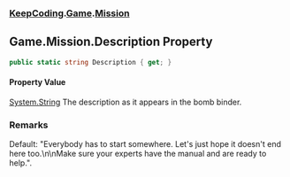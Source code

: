 ### [KeepCoding](KeepCoding.md 'KeepCoding').[Game](KeepCoding_Game.md 'KeepCoding.Game').[Mission](KeepCoding_Game_Mission.md 'KeepCoding.Game.Mission')
## Game.Mission.Description Property
```csharp
public static string Description { get; }
```
#### Property Value
[System.String](https://docs.microsoft.com/en-us/dotnet/api/System.String 'System.String')
The description as it appears in the bomb binder.  
### Remarks
Default: "Everybody has to start somewhere. Let's just hope it doesn't end here too.\n\nMake sure your experts have the manual and are ready to help.".  
